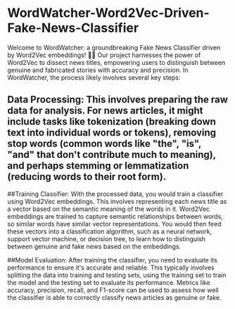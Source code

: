 # WordWatcher-Word2Vec-Driven-Fake-News-Classifier
Welcome to WordWatcher: a groundbreaking Fake News Classifier driven by Word2Vec embeddings! 📰✨ Our project harnesses the power of Word2Vec to dissect news titles, empowering users to distinguish between genuine and fabricated stories with accuracy and precision.
In WordWatcher, the process likely involves several key steps:
## Data Processing: This involves preparing the raw data for analysis. For news articles, it might include tasks like tokenization (breaking down text into individual words or tokens), removing stop words (common words like "the", "is", "and" that don't contribute much to meaning), and perhaps stemming or lemmatization (reducing words to their root form).

##Training Classifier: With the processed data, you would train a classifier using Word2Vec embeddings. This involves representing each news title as a vector based on the semantic meaning of the words in it. Word2Vec embeddings are trained to capture semantic relationships between words, so similar words have similar vector representations. You would then feed these vectors into a classification algorithm, such as a neural network, support vector machine, or decision tree, to learn how to distinguish between genuine and fake news based on the embeddings.

##Model Evaluation: After training the classifier, you need to evaluate its performance to ensure it's accurate and reliable. This typically involves splitting the data into training and testing sets, using the training set to train the model and the testing set to evaluate its performance. Metrics like accuracy, precision, recall, and F1-score can be used to assess how well the classifier is able to correctly classify news articles as genuine or fake.

